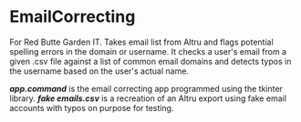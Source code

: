 # EmailCorrecting
For Red Butte Garden IT. Takes email list from Altru and flags potential spelling errors in the domain or username. It checks a user's email from a given .csv file against a list of common email domains and detects typos in the username based on the user's actual name. 

***app.command*** is the email correcting app programmed using the tkinter library. ***fake emails.csv*** is a recreation of an Altru export using fake email accounts with typos on purpose for testing. 
